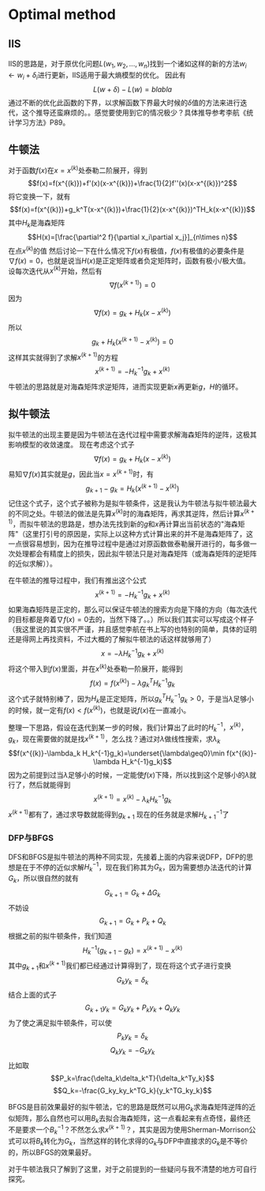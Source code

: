# Optimal method
## IIS
IIS的思路是，对于原优化问题$L(w_1,w_2,...,w_n)$找到一个诸如这样的新的方法$w_i\leftarrow w_i+\delta_i$进行更新，IIS适用于最大熵模型的优化。
因此有
$$L(w+\delta)-L(w)=blabla$$
通过不断的优化此函数的下界，以求解函数下界最大时候的$\delta$值的方法来进行迭代，这个推导还蛮麻烦的。。感觉要使用到它的情况极少？具体推导参考李航《统计学习方法》P89。

## 牛顿法
对于函数$f(x)$在$x=x^{(k)}$处泰勒二阶展开，得到
$$f(x)=f(x^{(k)})+f'(x)(x-x^{(k)})+\frac{1}{2}f''(x)(x-x^{(k)})^2$$
将它变换一下，就有
$$f(x)=f(x^{(k)})+g_k^T(x-x^{(k)})+\frac{1}{2}(x-x^{(k)})^TH_k(x-x^{(k)})$$
其中$H_k$是海森矩阵
$$H(x)=[\frac{\partial^2 f}{\partial x_i\partial x_j}]_{n\times n}$$
在点$x^{(k)}$的值
然后讨论一下在什么情况下$f(x)$有极值，$f(x)$有极值的必要条件是$\nabla f(x)=0$，也就是说当$H(x)$是正定矩阵或者负定矩阵时，函数有极小/极大值。
设每次迭代从$x^{(k)}$开始，然后有
$$\nabla f(x^{(k+1)})=0$$
因为
$$\nabla f(x)=g_k+H_k(x-x^{(k)})$$
所以
$$g_k+H_k(x^{(k+1)}-x^{(k)})=0$$
这样其实就得到了求解$x^{(k+1)}$的方程
$$x^{(k+1)}=-H_k^{-1}g_k+x^{(k)}$$
牛顿法的思路就是对海森矩阵求逆矩阵，进而实现更新$x$再更新$g$，$H$的循环。

## 拟牛顿法
拟牛顿法的出现主要是因为牛顿法在迭代过程中需要求解海森矩阵的逆阵，这极其影响模型的收敛速度。
现在考虑这个式子
$$\nabla f(x)=g_k+H_k(x-x^{(k)})$$
易知$\nabla f(x)$其实就是$g$，因此当$x=x^{(k+1)}$时，有
$$g_{k+1}-g_k=H_k(x^{(k+1)}-x^{(k)})$$
记住这个式子，这个式子被称为是拟牛顿条件，这是我认为牛顿法与拟牛顿法最大的不同之处。牛顿法的做法是先算$x^{(k)}$时的海森矩阵，再求其逆阵，然后计算$x^{(k+1)}$，而拟牛顿法的思路是，想办法先找到新的$g$和$x$再计算出当前状态的"海森矩阵"（这里打引号的原因是，实际上以这种方式计算出来的并不是海森矩阵了，这一点很容易想到，因为在推导过程中是通过对原函数做泰勒展开进行的，每多做一次处理都会有精度上的损失，因此拟牛顿法只是对海森矩阵（或海森矩阵的逆矩阵的近似求解））。

在牛顿法的推导过程中，我们有推出这个公式
$$x^{(k+1)}=-H_k^{-1}g_k+x^{(k)}$$
如果海森矩阵是正定的，那么可以保证牛顿法的搜索方向是下降的方向（每次迭代的目标都是奔着$\nabla f(x)=0$去的，当然下降了。。）所以我们其实可以写成这个样子（我这里说的其实很不严谨，并且感觉李航在书上写的也特别的简单，具体的证明还是得网上再找资料，不过大概的了解拟牛顿法的话这样就够用了）
$$x=-\lambda H_k^{-1}g_k+x^{(k)}$$
将这个带入到$f(x)$里面，并在$x^{(k)}$处泰勒一阶展开，能得到
$$f(x)=f(x^{(k)})-\lambda g_k^TH_k^{-1}g_k$$
这个式子就特别棒了，因为$H_k$是正定矩阵，所以$g_k^TH_k^{-1}g_k>0$，于是当$\lambda$足够小的时候，就一定有$f(x)<f(x^{(k)})$，也就是说$f(x)$在一直减小。

整理一下思路，假设在迭代到某一步的时候，我们计算出了此时的$H_k^{-1}$，$x^{(k)}$，$g_k$，现在需要做的就是找$x^{(k+1)}$，怎么找？通过对$\lambda$做线性搜索，求$\lambda_k$
$$f(x^{(k)}-\lambda_k H_k^{-1}g_k)=\underset{\lambda\geq0}\min f(x^{(k)}-\lambda H_k^{-1}g_k)$$
因为之前提到过当$\lambda$足够小的时候，一定能使$f(x)$下降，所以找到这个足够小的$\lambda$就行了，然后就能得到$$x^{(k+1)}=x^{(k)}-\lambda_k H_k^{-1}g_k$$
$x^{(k+1)}$都有了，通过求导数就能得到$g_{k+1}$
现在的任务就是求解$H_{k+1}^{-1}$了

### DFP与BFGS
DFS和BFGS是拟牛顿法的两种不同实现，先接着上面的内容来说DFP，DFP的思想是在于不停的近似求解$H_{k}^{-1}$，现在我们称其为$G_k$，因为需要想办法迭代的计算$G_k$，所以很自然的就有
$$G_{k+1}=G_k+\Delta G_k$$
不妨设
$$G_{k+1}=G_k+P_k+Q_k$$
根据之前的拟牛顿条件，我们知道
$$H_{k}^{-1}(g_{k+1}-g_k)=x^{(k+1)}-x^{(k)}$$
其中$g_{k+1}$和$x^{(k+1)}$我们都已经通过计算得到了，现在将这个式子进行变换
$$G_ky_k=\delta_k$$
结合上面的式子
$$G_{k+1}y_k=G_ky_k+P_ky_k+Q_ky_k$$
为了使之满足拟牛顿条件，可以使
$$P_ky_k=\delta_k$$
$$Q_ky_k=-G_ky_k$$
比如取
$$P_k=\frac{\delta_k\delta_k^T}{\delta_k^Ty_k}$$
$$Q_k=-\frac{G_ky_ky_k^TG_k}{y_k^TG_ky_k}$$

BFGS是目前效果最好的拟牛顿法，它的思路是既然可以用$G_k$求海森矩阵逆阵的近似矩阵，那么自然也可以用$B_k$去拟合海森矩阵，这一点看起来有点奇怪，最终还不是要求一个$B_k^{-1}$？不然怎么求$x^{(k+1)}$？，其实是因为使用Sherman-Morrison公式可以将$B_k$转化为$G_k$，当然这样的转化求得的$G_k$与DFP中直接求的$G_k$是不等价的，所以BFGS的效果最好。

对于牛顿法我只了解到了这里，对于之前提到的一些疑问与我不清楚的地方可自行探究。